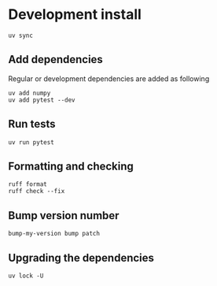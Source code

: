 # Development install

```shell
uv sync
```

## Add dependencies

Regular or development dependencies are added as following
```shell
uv add numpy
uv add pytest --dev
```

## Run tests

```shell
uv run pytest
```

## Formatting and checking 

```shell
ruff format
ruff check --fix
```

## Bump version number 

```shell
bump-my-version bump patch
```

## Upgrading the dependencies

```shell
uv lock -U
```


